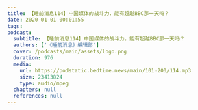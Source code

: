 ```yaml
---
title: 【睡前消息114】中国媒体的战斗力，能有超越BBC那一天吗？
date: 2020-01-01 00:01:55
tags:
podcast:
  subtitle: 【睡前消息114】中国媒体的战斗力，能有超越BBC那一天吗？
  authors: ['《睡前消息》编辑部']
  cover: /podcasts/main/assets/logo.png
  duration: 976
  media:
    url: https://podstatic.bedtime.news/main/101-200/114.mp3
    size: 23413824
    type: audio/mpeg
  chapters: null
  references: null
---
```


